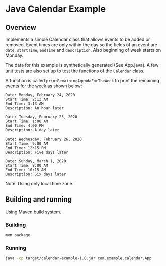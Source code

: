 # Java Calendar Example

## Overview

Implements a simple Calendar class that allows events to be added or removed. Event times are only within the day so the fields of an event are `date`, `startTime`, `endTime` and `description`. Also beginning of week starts on Monday.

The data for this example is synthetically generated (See App.java).  A few unit tests are also set up to test the functions of the `Calendar` class.

A function is called `printRemainingAgendaForTheWeek` to print the remaining events for the week as shown below:


```text
Date: Monday, February 24, 2020
Start Time: 2:13 AM
End Time: 3:13 AM
Description: An hour later

Date: Tuesday, February 25, 2020
Start Time: 1:00 AM
End Time: 4:00 PM
Description: A day later

Date: Wednesday, February 26, 2020
Start Time: 9:00 AM
End Time: 12:15 PM
Description: Five days later

Date: Sunday, March 1, 2020
Start Time: 8:00 AM
End Time: 10:15 AM
Description: Six days later
```

Note: Using only local time zone.

## Building and running

Using Maven build system. 
### Building
```bash
mvn package
```

### Running
```bash
java -cp target/calendar-example-1.0.jar com.example.calendar.App
```